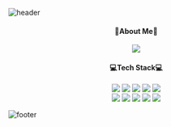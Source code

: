 ![header](https://capsule-render.vercel.app/api?type=waving&color=97DFFF&fontColor=F8D4E9&height=100&text=HyeonJeong%20Lee&fontSize=40&animation=twinkling&fontAlignY=40)
<h4 align="center">🎁About Me🎁</h4>
<p align="center">
  <a href="lhynjn9@gmail.com"><img src="https://img.shields.io/badge/Gmail-EA4335?style=flat&logo=Gmail&logoColor=white"/></a>


<h4 align="center">💻Tech Stack💻</h4>
<p align="center">
  <img src="https://img.shields.io/badge/Python-3776AB?style=flat&logo=Python&logoColor=white"/>
  <img src="https://img.shields.io/badge/Java-007396?style=flat&logo=Java&logoColor=white"/>
  <img src="https://img.shields.io/badge/Oracle-F80000?style=flat&logo=Oracle&logoColor=white"/>
  <img src="https://img.shields.io/badge/MySQL-4479A1?style=flat&logo=MySQL&logoColor=white"/>
  <img src="https://img.shields.io/badge/HTML-E34F26?style=flat&logo=HTML5&logoColor=white"/><br>
  <img src="https://img.shields.io/badge/CSS-1572B6?style=flat&logo=CSS3&logoColor=white"/>
  <img src="https://img.shields.io/badge/JavaScript-F7DF1E?style=flat&logo=JavaScript&logoColor=white"/>
  <img src="https://img.shields.io/badge/Bootstrap-7952B3?style=flat&logo=Bootstrap&logoColor=white"/>
  <img src="https://img.shields.io/badge/Django-092E20?style=flat&logo=Django&logoColor=white"/>
  <img src="https://img.shields.io/badge/JavaScript-F7DF1E?style=flat&logo=JavaScript&logoColor=white"/>
</p>

![footer](https://capsule-render.vercel.app/api?type=waving&color=97DFFF&fontColor=F8D4E9&height=90&fontSize=35&animation=twinkling&section=footer)
